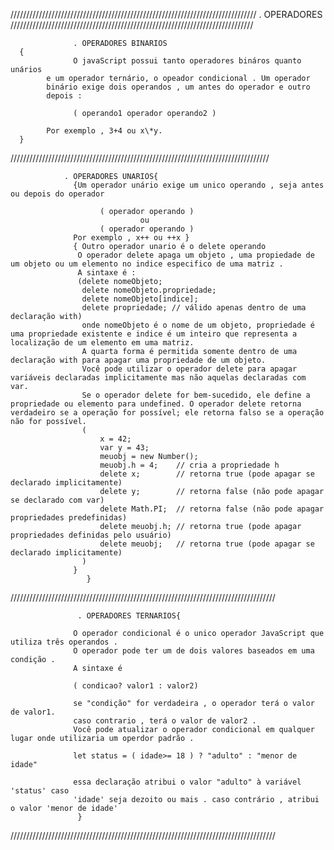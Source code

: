 //////////////////////////////////////////////////////////////////////////////
                             . OPERADORES
/////////////////////////////////////////////////////////////////////////////

                  . OPERADORES BINARIOS
      {
                  O javaScript possui tanto operadores bináros quanto unários
            e um operador ternário, o opeador condicional . Um operador
            binário exige dois operandos , um antes do operador e outro
            depois :

                  ( operando1 operador operando2 )

            Por exemplo , 3+4 ou x\*y.
      }

//////////////////////////////////////////////////////////////////////////////////

                . OPERADORES UNARIOS{
                  {Um operador unário exige um unico operando , seja antes ou depois do operador

                        ( operador operando )
                                 ou
                        ( operador operando )
                  Por exemplo , x++ ou ++x }
                  { Outro operador unario é o delete operando
                   O operador delete apaga um objeto , uma propiedade de um objeto ou um elemento no indice especifico de uma matriz .
                   A sintaxe é :
                   (delete nomeObjeto;
                    delete nomeObjeto.propriedade;
                    delete nomeObjeto[indice];
                    delete propriedade; // válido apenas dentro de uma declaração with)
                    onde nomeObjeto é o nome de um objeto, propriedade é uma propriedade existente e indice é um inteiro que representa a localização de um elemento em uma matriz.
                    A quarta forma é permitida somente dentro de uma declaração with para apagar uma propriedade de um objeto.
                    Você pode utilizar o operador delete para apagar variáveis declaradas implicitamente mas não aquelas declaradas com var.
                    Se o operador delete for bem-sucedido, ele define a propriedade ou elemento para undefined. O operador delete retorna verdadeiro se a operação for possível; ele retorna falso se a operação não for possível.
                    (
                        x = 42;
                        var y = 43;
                        meuobj = new Number();
                        meuobj.h = 4;    // cria a propriedade h
                        delete x;        // retorna true (pode apagar se declarado implicitamente)
                        delete y;        // retorna false (não pode apagar se declarado com var)
                        delete Math.PI;  // retorna false (não pode apagar propriedades predefinidas)
                        delete meuobj.h; // retorna true (pode apagar propriedades definidas pelo usuário)
                        delete meuobj;   // retorna true (pode apagar se declarado implicitamente)
                    )
                  }
                     }

////////////////////////////////////////////////////////////////////////////////////

                   . OPERADORES TERNARIOS{

                  O operador condicional é o unico operador JavaScript que utiliza três operandos .
                  O operador pode ter um de dois valores baseados em uma condição .
                  A sintaxe é

                  ( condicao? valor1 : valor2)

                  se "condição" for verdadeira , o operador terá o valor de valor1.
                  caso contrario , terá o valor de valor2 .
                  Você pode atualizar o operador condicional em qualquer lugar onde utilizaria um operdor padrão .

                  let status = ( idade>= 18 ) ? "adulto" : "menor de  idade"
                  
                  essa declaração atribui o valor "adulto" à variável 'status' caso
                  'idade' seja dezoito ou mais . caso contrário , atribui o valor 'menor de idade'
                   }

////////////////////////////////////////////////////////////////////////////////////
